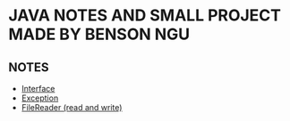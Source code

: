 # JAVA NOTES AND SMALL PROJECT MADE BY BENSON NGU
## NOTES
- [Interface](https://github.com/BensonNgu/java/tree/main/Java%20notes/Interface)
- [Exception](https://github.com/BensonNgu/java/tree/main/Java%20notes/Exception)
- [FileReader (read and write)](https://github.com/BensonNgu/java/tree/main/Java%20notes/FileReader%20(read%20and%20write))